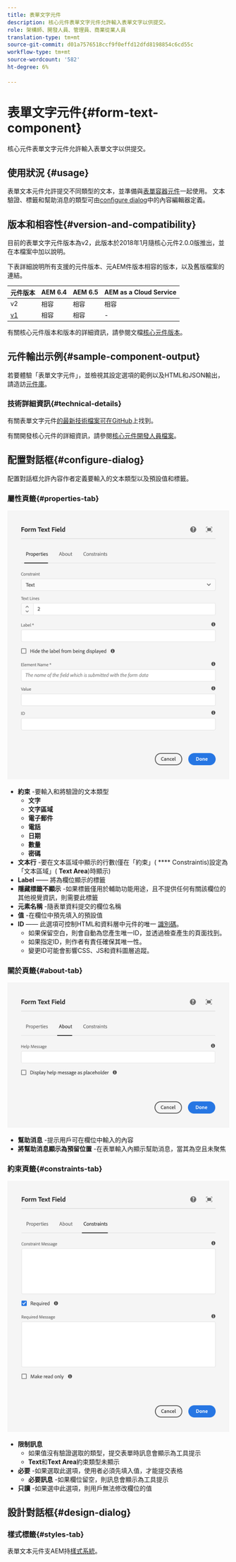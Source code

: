 ```yaml
---
title: 表單文字元件
description: 核心元件表單文字元件允許輸入表單文字以供提交。
role: 架構師、開發人員、管理員、商業從業人員
translation-type: tm+mt
source-git-commit: d01a7576518ccf9f0effd12dfd8198854c6cd55c
workflow-type: tm+mt
source-wordcount: '582'
ht-degree: 6%

---
```



# 表單文字元件{#form-text-component}

核心元件表單文字元件允許輸入表單文字以供提交。

## 使用狀況 {#usage}

表單文本元件允許提交不同類型的文本，並準備與[表單容器元件](form-container.md)一起使用。 文本驗證、標籤和幫助消息的類型可由[configure dialog](#configure-dialog)中的內容編輯器定義。

## 版本和相容性{#version-and-compatibility}

目前的表單文字元件版本為v2，此版本於2018年1月隨核心元件2.0.0版推出，並在本檔案中加以說明。

下表詳細說明所有支援的元件版本、元AEM件版本相容的版本，以及舊版檔案的連結。

| 元件版本 | AEM 6.4 | AEM 6.5 | AEM as a Cloud Service  |
|--- |--- |--- |---|
| v2 | 相容 | 相容 | 相容 |
| [v1](/help/components/v1/form-text-v1.md) | 相容 | 相容 | - |

有關核心元件版本和版本的詳細資訊，請參閱文檔[核心元件版本](/help/versions.md)。

## 元件輸出示例{#sample-component-output}

若要體驗「表單文字元件」，並檢視其設定選項的範例以及HTML和JSON輸出，請造訪[元件庫](https://adobe.com/go/aem_cmp_library_form_text)。

### 技術詳細資訊{#technical-details}

有關表單文字元件[的最新技術檔案可在GitHub](https://adobe.com/go/aem_cmp_tech_form_text_v2)上找到。

有關開發核心元件的詳細資訊，請參閱[核心元件開發人員檔案](/help/developing/overview.md)。

## 配置對話框{#configure-dialog}

配置對話框允許內容作者定義要輸入的文本類型以及預設值和標籤。

### 屬性頁籤{#properties-tab}

![「屬性」頁籤](/help/assets/form-text-edit-properties.png)

* **約束** -要輸入和將驗證的文本類型
   * **文字**
   * **文字區域**
   * **電子郵件**
   * **電話**
   * **日期**
   * **數量**
   * **密碼**
* **文本行** -要在文本區域中顯示的行數(僅在「約束」( **** Constraintis)設定為「文本區域」( **Text Area**)時顯示)
* **Label**  —— 將為欄位顯示的標籤
* **隱藏標籤不顯示** -如果標籤僅用於輔助功能用途，且不提供任何有關該欄位的其他視覺資訊，則需要此標籤
* **元素名稱** -隨表單資料提交的欄位名稱
* **值** -在欄位中預先填入的預設值
* **ID**  —— 此選項可控制HTML和資料層中元件的唯一 [識別碼](/help/developing/data-layer/overview.md)。
   * 如果保留空白，則會自動為您產生唯一ID，並透過檢查產生的頁面找到。
   * 如果指定ID，則作者有責任確保其唯一性。
   * 變更ID可能會影響CSS、JS和資料圖層追蹤。

### 關於頁籤{#about-tab}

![關於頁籤](/help/assets/form-text-edit-about.png)

* **幫助消息** -提示用戶可在欄位中輸入的內容
* **將幫助消息顯示為預留位置** -在表單輸入內顯示幫助消息，當其為空且未聚焦

### 約束頁籤{#constraints-tab}

![「約束」頁籤](/help/assets/form-text-edit-constraints.png)

* **限制訊息**
   * 如果值沒有驗證選取的類型，提交表單時訊息會顯示為工具提示
   * **Text**&#x200B;和&#x200B;**Text Area**&#x200B;約束類型未顯示
* **必要** -如果選取此選項，使用者必須先填入值，才能提交表格
   * **必要訊息** -如果欄位留空，則訊息會顯示為工具提示
* **只讀** -如果選中此選項，則用戶無法修改欄位的值

## 設計對話框{#design-dialog}

### 樣式標籤{#styles-tab}

表單文本元件支AEM持[樣式系統](/help/get-started/authoring.md#component-styling)。
